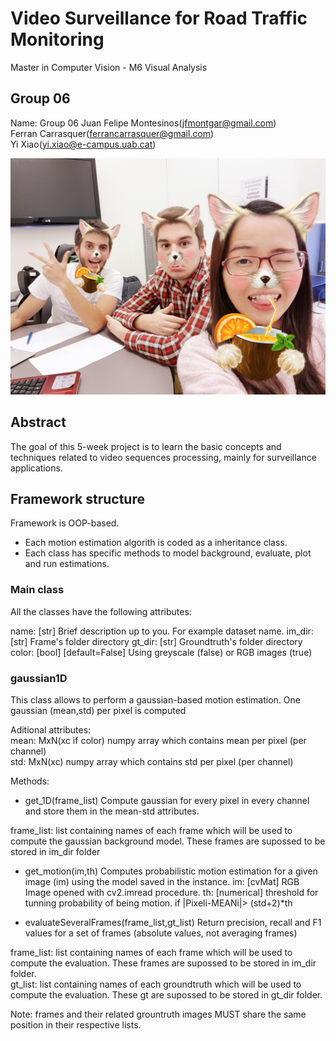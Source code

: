 # Video Surveillance for Road Traffic Monitoring
Master in Computer Vision - M6 Visual Analysis

## Group 06
Name: Group 06 
Juan Felipe Montesinos(jfmontgar@gmail.com)  
Ferran Carrasquer(ferrancarrasquer@gmail.com)  
Yi Xiao(yi.xiao@e-campus.uab.cat)  

![](header.jpeg)
## Abstract   
The goal of this 5-week project is to learn the basic concepts and techniques related to video sequences processing, mainly for surveillance applications.

## Framework structure
Framework is OOP-based.  
* Each motion estimation algorith is coded as a inheritance class.
* Each class has specific methods to model background, evaluate, plot and run estimations.

### Main class
All the classes have the following attributes:

name: [str] Brief description up to you. For example dataset name.
im_dir: [str] Frame's folder directory
gt_dir: [str] Groundtruth's folder directory
color: [bool] [default=False] Using greyscale (false) or RGB images (true)

### gaussian1D
This class allows to perform a gaussian-based motion estimation. One gaussian (mean,std) per pixel is computed

Aditional attributes:  
mean: MxN(xc if color) numpy array which contains mean per pixel (per channel)  
std:  MxN(xc) numpy array which contains std per pixel (per channel)  

Methods:  
* get_1D(frame_list)
Compute gaussian for every pixel in every channel and store them in the mean-std attributes.

frame_list: list containing names of each frame which will be used to compute the gaussian background model. These frames
are supossed to be stored in im_dir folder

* get_motion(im,th)
Computes probabilistic motion estimation for a given image (im) using the model saved in the instance.
im: [cvMat] RGB Image opened with cv2.imread procedure.
th: [numerical] threshold for tunning probability of being motion.
		if |Pixeli-MEANi|> (std+2)*th 

* evaluateSeveralFrames(frame_list,gt_list)
Return precision, recall and F1 values for a set of frames (absolute values, not averaging frames)

frame_list: list containing names of each frame which will be used to compute the evaluation. These frames
are supossed to be stored in im_dir folder.  
gt_list: list containing names of each groundtruth which will be used to compute the evaluation. These gt
are supossed to be stored in gt_dir folder.  

Note: frames and their related grountruth images MUST share the same position in their respective lists.

